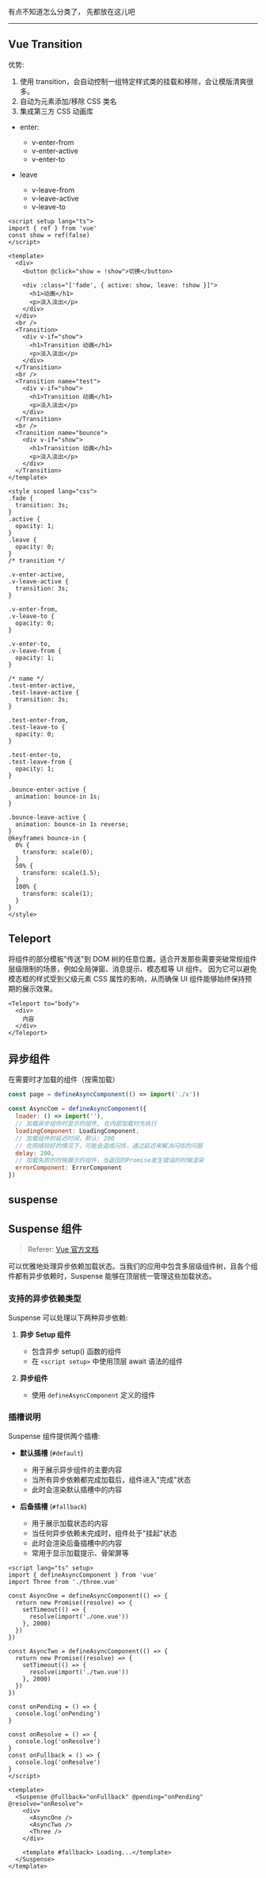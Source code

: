 有点不知道怎么分类了， 先都放在这儿吧

---

## Vue Transition

优势:

1. 使用 transition，会自动控制一组特定样式类的挂载和移除，会让模版清爽很多。
2. 自动为元素添加/移除 CSS 类名
3. 集成第三方 CSS 动画库

- enter:

  - v-enter-from
  - v-enter-active
  - v-enter-to

- leave
  - v-leave-from
  - v-leave-active
  - v-leave-to

```vue
<script setup lang="ts">
import { ref } from 'vue'
const show = ref(false)
</script>

<template>
  <div>
    <button @click="show = !show">切换</button>

    <div :class="['fade', { active: show, leave: !show }]">
      <h1>动画</h1>
      <p>淡入淡出</p>
    </div>
  </div>
  <br />
  <Transition>
    <div v-if="show">
      <h1>Transition 动画</h1>
      <p>淡入淡出</p>
    </div>
  </Transition>
  <br />
  <Transition name="test">
    <div v-if="show">
      <h1>Transition 动画</h1>
      <p>淡入淡出</p>
    </div>
  </Transition>
  <br />
  <Transition name="bounce">
    <div v-if="show">
      <h1>Transition 动画</h1>
      <p>淡入淡出</p>
    </div>
  </Transition>
</template>

<style scoped lang="css">
.fade {
  transition: 3s;
}
.active {
  opacity: 1;
}
.leave {
  opacity: 0;
}
/* transition */

.v-enter-active,
.v-leave-active {
  transition: 3s;
}

.v-enter-from,
.v-leave-to {
  opacity: 0;
}

.v-enter-to,
.v-leave-from {
  opacity: 1;
}

/* name */
.test-enter-active,
.test-leave-active {
  transition: 3s;
}

.test-enter-from,
.test-leave-to {
  opacity: 0;
}

.test-enter-to,
.test-leave-from {
  opacity: 1;
}

.bounce-enter-active {
  animation: bounce-in 1s;
}

.bounce-leave-active {
  animation: bounce-in 1s reverse;
}
@keyframes bounce-in {
  0% {
    transform: scale(0);
  }
  50% {
    transform: scale(1.5);
  }
  100% {
    transform: scale(1);
  }
}
</style>
```

## Teleport

将组件的部分模板"传送"到 DOM 树的任意位置。适合开发那些需要突破常规组件层级限制的场景，例如全局弹窗、消息提示、模态框等 UI 组件。
因为它可以避免模态框的样式受到父级元素 CSS 属性的影响，从而确保 UI 组件能够始终保持预期的展示效果。

```vue
<Teleport to="body">
  <div>
    内容
  </div>
</Teleport>
```

## 异步组件

在需要时才加载的组件（按需加载）

```js
const page = defineAsyncComponent(() => import('./x'))

const AsyncCom = defineAsyncComponent({
  loader: () => import(''),
  // 加载异步组件时显示的组件, 在内部加载时先执行
  loadingComponent: LoadingComponent,
  // 加载组件的延迟时间，默认: 200
  // 在网络较好的情况下，可能会造成闪烁，通过延迟来解决闪烁的问题
  delay: 200,
  // 加载失败的时候展示的组件，当返回的Promise发生错误的时候渲染
  errorComponent: ErrorComponent
})
```

## suspense

## Suspense 组件

> Referer: [Vue 官方文档](https://vuejs.ac.cn/guide/built-ins/suspense#combining-with-other-components)

可以优雅地处理异步依赖加载状态。当我们的应用中包含多层级组件树，且各个组件都有异步依赖时，Suspense 能够在顶层统一管理这些加载状态。

### 支持的异步依赖类型

Suspense 可以处理以下两种异步依赖:

1. **异步 Setup 组件**

   - 包含异步 setup() 函数的组件
   - 在 `<script setup>` 中使用顶层 await 语法的组件

2. **异步组件**
   - 使用 `defineAsyncComponent` 定义的组件

### 插槽说明

Suspense 组件提供两个插槽:

- **默认插槽** (`#default`)

  - 用于展示异步组件的主要内容
  - 当所有异步依赖都完成加载后，组件进入"完成"状态
  - 此时会渲染默认插槽中的内容

- **后备插槽** (`#fallback`)
  - 用于展示加载状态的内容
  - 当任何异步依赖未完成时，组件处于"挂起"状态
  - 此时会渲染后备插槽中的内容
  - 常用于显示加载提示、骨架屏等

<!-- ### 使用建议

- 建议配合 `ErrorBoundary` 组件一起使用，以处理可能出现的错误状态
- 可以通过监听 `@pending`、`@resolve` 和 `@fallback` 事件来实现更细粒度的状态控制
- 在性能关键场景中，可以配合 `defineAsyncComponent` 的 `delay` 选项来避免闪烁 -->

```vue
<script lang="ts" setup>
import { defineAsyncComponent } from 'vue'
import Three from './three.vue'

const AsyncOne = defineAsyncComponent(() => {
  return new Promise((resolve) => {
    setTimeout(() => {
      resolve(import('./one.vue'))
    }, 2000)
  })
})

const AsyncTwo = defineAsyncComponent(() => {
  return new Promise((resolve) => {
    setTimeout(() => {
      resolve(import('./two.vue'))
    }, 2000)
  })
})

const onPending = () => {
  console.log('onPending')
}

const onResolve = () => {
  console.log('onResolve')
}
const onFullback = () => {
  console.log('onResolve')
}
</script>

<template>
  <Suspense @fullback="onFullback" @pending="onPending" @resolve="onResolve">
    <div>
      <AsyncOne />
      <AsyncTwo />
      <Three />
    </div>

    <template #fallback> Loading...</template>
  </Suspense>
</template>
```
